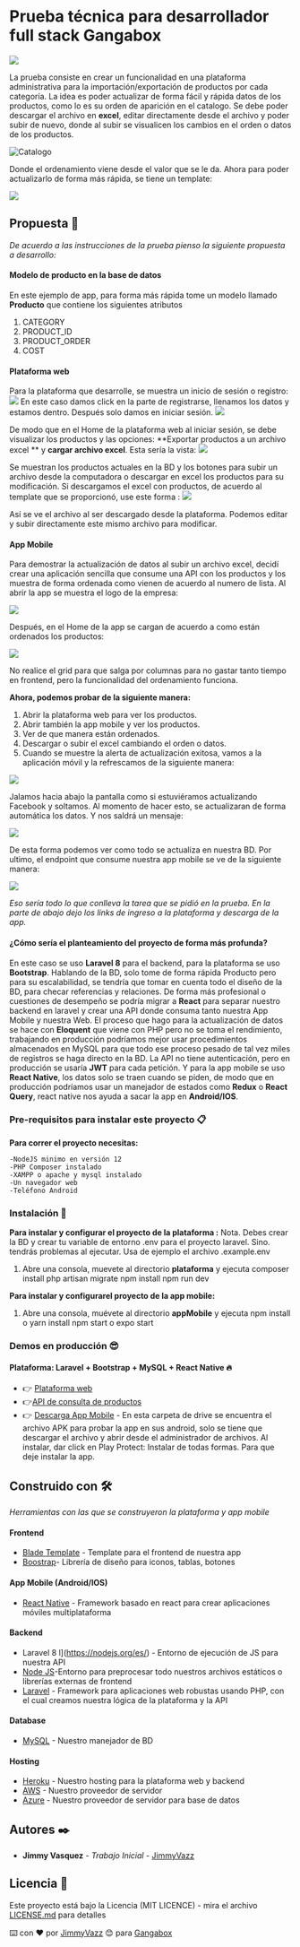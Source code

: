 # Prueba técnica para  desarrollador full stack Gangabox
![](https://cdn.shopify.com/s/files/1/0127/3161/3243/files/Gangabox_logo_PNG_2_Without_Website_041bfa7f-f819-4ed0-997e-ca71902830a3.png?v=1601139005)

La prueba consiste en crear un funcionalidad en una plataforma administrativa para la importación/exportación de productos por cada categoría. La idea es poder actualizar de forma fácil y rápida datos de los productos, como lo es su orden de aparición en el catalogo. Se debe poder descargar el archivo en **excel**, editar directamente desde el archivo y poder subir de nuevo, donde al subir se visualicen los cambios en el orden o datos de los productos. 

![Catalogo](https://prueba-gangabox.netlify.app/assets/img/Ejemplo.png)

Donde el ordenamiento viene desde el valor que se le da.
Ahora para poder actualizarlo de forma más rápida, se tiene un template:

![](https://prueba-gangabox.netlify.app/assets/img/Template.png)

## Propuesta 🚀

_De acuerdo a las instrucciones de la prueba pienso la siguiente propuesta a desarrollo:_

#### Modelo de producto en la base de datos
En este ejemplo de app, para forma más rápida tome un modelo llamado **Producto** que contiene los siguientes atributos
1. CATEGORY
2. PRODUCT_ID
3. PRODUCT_ORDER
4. COST
#### Plataforma web
Para la plataforma que desarrolle, se muestra un inicio de sesión o registro:
![](https://prueba-gangabox.netlify.app/assets/img/IniciarSesi%C3%B3n.png)
En este caso damos click en la parte de registrarse, llenamos los datos y estamos dentro. Después solo damos en iniciar sesión.
![](https://prueba-gangabox.netlify.app/assets/img/Registro.png)

De modo que en el Home de la plataforma web al iniciar sesión, se debe visualizar los productos y las opciones: **Exportar productos a un archivo excel ** y **cargar archivo excel**. Esta sería la vista:
![](https://prueba-gangabox.netlify.app/assets/img/Home.png)

Se muestran los productos actuales en la BD y los botones para subir un archivo desde la computadora o descargar en excel los productos para su modificación. 
Si descargamos el excel con productos, de acuerdo al template que se proporcionó, use este forma :
![](https://prueba-gangabox.netlify.app/assets/img/ExcelDescarga.png)

Así se ve el archivo al ser descargado desde la plataforma. Podemos editar y subir directamente este mismo archivo para modificar. 
#### App Mobile

Para demostrar la actualización de datos al subir un archivo excel, decidí crear una aplicación sencilla que consume una API con los productos y los muestra de forma ordenada como vienen de acuerdo al numero de lista. Al abrir la app se muestra el logo de la empresa:

![](https://prueba-gangabox.netlify.app/assets/img/Splash.png)

Después, en el Home de la app se cargan de acuerdo a como están ordenados los productos:

![](https://prueba-gangabox.netlify.app/assets/img/HomeApp.png)

No realice el grid para que salga por columnas para no gastar tanto tiempo en frontend, pero la funcionalidad del ordenamiento funciona. 


**Ahora, podemos probar de la siguiente manera:**
1. Abrir la plataforma web para ver los productos.
2. Abrir también la app mobile y ver los productos.
3. Ver de que manera están ordenados.
4. Descargar o subir el excel cambiando el orden o datos.
5. Cuando se muestre la alerta de actualización exitosa, vamos a la aplicación móvil y la refrescamos de la siguiente manera:


![](https://prueba-gangabox.netlify.app/assets/img/Refresh.png)

Jalamos hacia abajo la pantalla como si estuviéramos actualizando Facebook y soltamos. Al momento de hacer esto, se actualizaran de forma automática los datos. Y nos saldrá un mensaje:

![](https://prueba-gangabox.netlify.app/assets/img/Actuliazada.png)

De esta forma podemos ver como todo se actualiza en nuestra BD.
Por ultimo, el endpoint que consume nuestra app mobile se ve de la siguiente manera:

![](https://prueba-gangabox.netlify.app/assets/img/Json.png)

_Eso sería todo lo que conlleva la tarea que se pidió en la prueba. En la parte de abajo dejo los links de ingreso a la plataforma y descarga de la app._

#### ¿Cómo sería el planteamiento del proyecto de forma más profunda?
En este caso se uso **Laravel 8** para el backend, para la plataforma se uso **Bootstrap**. Hablando de la BD, solo tome de forma rápida Producto pero para su escalabilidad, se tendría que tomar en cuenta todo el diseño de la BD, para checar referencias y relaciones.  De forma más profesional o cuestiones de desempeño se podría migrar a **React** para separar nuestro backend en laravel y crear una API donde consuma tanto nuestra App Mobile y nuestra Web. El proceso que hago para la actualización de datos se hace con **Eloquent** que viene con PHP pero no se toma el rendimiento, trabajando en producción podríamos mejor usar procedimientos almacenados en MySQL para que todo ese proceso pesado de tal vez miles de registros se haga directo en  la BD.
La API no tiene autenticación, pero en producción se usaría **JWT** para cada petición. Y para la app mobile se uso **React Native**, los datos solo se traen cuando se piden, de modo que en producción podríamos usar un manejador de estados como **Redux** o **React Query**, react native nos ayuda a sacar la app en **Android/IOS**.


### Pre-requisitos para instalar este proyecto 📋

**Para correr el proyecto necesitas:**

```
-NodeJS minimo en versión 12
-PHP Composer instalado
-XAMPP o apache y mysql instalado
-Un navegador web
-Teléfono Android
```

### Instalación 🔧


**Para instalar y configurar el proyecto de la plataforma :**
Nota. Debes crear la BD y crear tu variable de entorno .env para el proyecto laravel. Sino. tendrás problemas al ejecutar. Usa de ejemplo el archivo .example.env

1. Abre una consola, muevete al directorio **plataforma** y ejecuta
	composer install
    php artisan migrate
    npm install
    npm run dev

**Para instalar y configurarel proyecto de la app mobile:**

1. Abre una consola, muévete al directorio **appMobile** y ejecuta
    npm install   o yarn install
    npm start o expo start
    
 
### Demos en producción 😎
#### Plataforma: Laravel + Bootstrap + MySQL + React Native 🔥
* 👉 [Plataforma web](https://gangabox-admin.herokuapp.com/)
 * 👉[API de consulta de productos ](https://gangabox-admin.herokuapp.com/api/v1/gangabox/productos)
* 👉 [Descarga App Mobile](https://drive.google.com/drive/folders/1yTuV135EEtX_HKpCj5HHrrZNPL0YPzgg?usp=sharing) - En esta carpeta de drive se encuentra el archivo APK para probar la app en sus android, solo se tiene que descargar el archivo y abrir desde el administrador de archivos. 
Al instalar, dar click en Play Protect: Instalar de todas formas. Para que deje instalar la app. 


## Construido con 🛠️

_Herramientas con las que se construyeron la plataforma y app mobile_
#### Frontend 
* [Blade Template](https://laravel.com/docs/7.x/blade) - Template para el frontend de nuestra app
* [Boostrap](https://getbootstrap.com/)- Librería de diseño para iconos, tablas, botones
#### App Mobile (Android/IOS)
* [React Native](https://reactnative.dev/) - Framework basado en react para crear aplicaciones móviles multiplataforma
#### Backend
* Laravel 8 l](https://nodejs.org/es/) - Entorno de ejecución de JS para nuestra API
* [Node JS](https://nodejs.org/es/)-Entorno para preprocesar todo nuestros archivos estáticos o librerías externas de frontend
* [Laravel](https://laravel.com/) - Framework para aplicaciones web robustas usando PHP, con el cual creamos nuestra lógica de la plataforma y la API
#### Database
* [MySQL](https://www.mysql.com/) - Nuestro manejador de BD
#### Hosting 
* [Heroku](https://www.heroku.com/) - Nuestro hosting para la plataforma web y backend
* [AWS](https://aws.amazon.com/es/) - Nuestro proveedor de servidor
* [Azure](https://azure.microsoft.com/es-mx/) - Nuestro proveedor de servidor para base de datos 


## Autores ✒️

* **Jimmy Vasquez** - *Trabajo Inicial* - [JimmyVazz](https://github.com/JimmyVazz/)

## Licencia 📄

Este proyecto está bajo la Licencia (MIT LICENCE) - mira el archivo [LICENSE.md](LICENSE.md) para detalles


⌨️ con ❤️ por [JimmyVazz](https://github.com/JimmyVazz/) 😊 para [Gangabox](https://www.gangabox.com//)